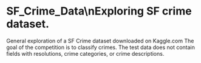 # SF_Crime_Data\nExploring SF crime dataset.
General exploration of a SF Crime dataset downloaded on Kaggle.com
The goal of the competition is to classify crimes. The test data does not contain fields with resolutions, crime categories, or crime descriptions.
